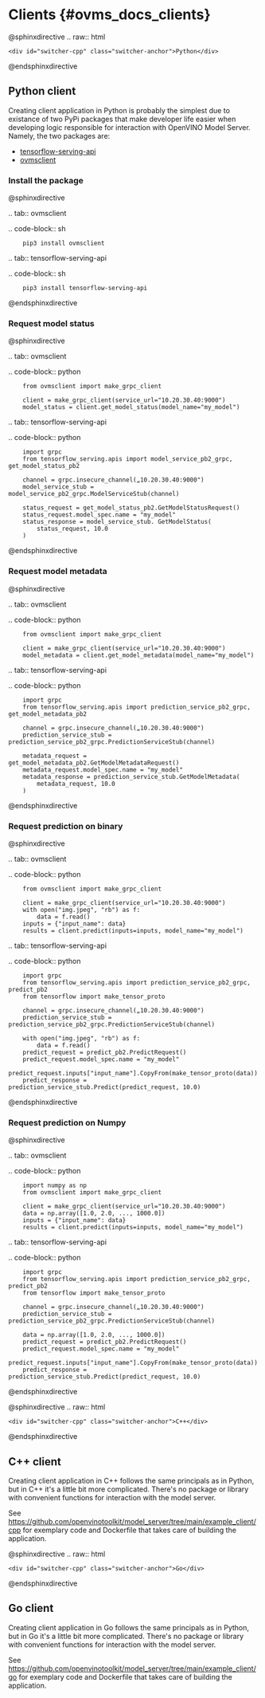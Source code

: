 # Clients {#ovms_docs_clients}

@sphinxdirective
.. raw:: html

    <div id="switcher-cpp" class="switcher-anchor">Python</div>
@endsphinxdirective

## Python client

Creating client application in Python is probably the simplest due to existance of two PyPi packages that make developer life easier when developing logic responsible for interaction with OpenVINO Model Server. Namely, the two packages are:
- [tensorflow-serving-api](https://pypi.org/project/tensorflow-serving-api/)
- [ovmsclient](https://pypi.org/project/ovmsclient/)

### Install the package
@sphinxdirective

.. tab:: ovmsclient  

   .. code-block:: sh

        pip3 install ovmsclient 
   
.. tab:: tensorflow-serving-api  

   .. code-block:: sh  
   
        pip3 install tensorflow-serving-api 
     
@endsphinxdirective

### Request model status

@sphinxdirective

.. tab:: ovmsclient  

   .. code-block:: python

        from ovmsclient import make_grpc_client

        client = make_grpc_client(service_url="10.20.30.40:9000")
        model_status = client.get_model_status(model_name="my_model")
   
.. tab:: tensorflow-serving-api  

   .. code-block:: python  
   
        import grpc
        from tensorflow_serving.apis import model_service_pb2_grpc, get_model_status_pb2

        channel = grpc.insecure_channel(„10.20.30.40:9000")
        model_service_stub = model_service_pb2_grpc.ModelServiceStub(channel)

        status_request = get_model_status_pb2.GetModelStatusRequest()
        status_request.model_spec.name = "my_model"
        status_response = model_service_stub. GetModelStatus(
            status_request, 10.0
        )
     
@endsphinxdirective

### Request model metadata

@sphinxdirective

.. tab:: ovmsclient  

   .. code-block:: python

        from ovmsclient import make_grpc_client

        client = make_grpc_client(service_url="10.20.30.40:9000")
        model_metadata = client.get_model_metadata(model_name="my_model")
   
.. tab:: tensorflow-serving-api  

   .. code-block:: python  
   

        import grpc
        from tensorflow_serving.apis import prediction_service_pb2_grpc, get_model_metadata_pb2

        channel = grpc.insecure_channel(„10.20.30.40:9000")
        prediction_service_stub = prediction_service_pb2_grpc.PredictionServiceStub(channel)

        metadata_request = get_model_metadata_pb2.GetModelMetadataRequest()
        metadata_request.model_spec.name = "my_model"
        metadata_response = prediction_service_stub.GetModelMetadata(
            metadata_request, 10.0
        )
     
@endsphinxdirective

### Request prediction on binary

@sphinxdirective

.. tab:: ovmsclient  

   .. code-block:: python

        from ovmsclient import make_grpc_client

        client = make_grpc_client(service_url="10.20.30.40:9000")
        with open("img.jpeg", "rb") as f:
            data = f.read()
        inputs = {"input_name": data}    
        results = client.predict(inputs=inputs, model_name="my_model")
   
.. tab:: tensorflow-serving-api  

   .. code-block:: python  
   
        import grpc
        from tensorflow_serving.apis import prediction_service_pb2_grpc, predict_pb2
        from tensorflow import make_tensor_proto

        channel = grpc.insecure_channel(„10.20.30.40:9000")
        prediction_service_stub = prediction_service_pb2_grpc.PredictionServiceStub(channel)

        with open("img.jpeg", "rb") as f:
            data = f.read()
        predict_request = predict_pb2.PredictRequest()
        predict_request.model_spec.name = "my_model"
        predict_request.inputs["input_name"].CopyFrom(make_tensor_proto(data))
        predict_response = prediction_service_stub.Predict(predict_request, 10.0)

     
@endsphinxdirective

### Request prediction on Numpy

@sphinxdirective

.. tab:: ovmsclient  

   .. code-block:: python

        import numpy as np
        from ovmsclient import make_grpc_client

        client = make_grpc_client(service_url="10.20.30.40:9000")
        data = np.array([1.0, 2.0, ..., 1000.0])
        inputs = {"input_name": data}    
        results = client.predict(inputs=inputs, model_name="my_model")
   
.. tab:: tensorflow-serving-api  

   .. code-block:: python  
   
        import grpc
        from tensorflow_serving.apis import prediction_service_pb2_grpc, predict_pb2
        from tensorflow import make_tensor_proto

        channel = grpc.insecure_channel(„10.20.30.40:9000")
        prediction_service_stub = prediction_service_pb2_grpc.PredictionServiceStub(channel)

        data = np.array([1.0, 2.0, ..., 1000.0])
        predict_request = predict_pb2.PredictRequest()
        predict_request.model_spec.name = "my_model"
        predict_request.inputs["input_name"].CopyFrom(make_tensor_proto(data))
        predict_response = prediction_service_stub.Predict(predict_request, 10.0)

     
@endsphinxdirective


@sphinxdirective
.. raw:: html

    <div id="switcher-cpp" class="switcher-anchor">C++</div>
@endsphinxdirective

## C++ client

Creating client application in C++ follows the same principals as in Python, but in C++ it's a little bit more complicated. There's no package or library with convenient functions for interaction with the model server. 

See https://github.com/openvinotoolkit/model_server/tree/main/example_client/cpp for exemplary code and Dockerfile that takes care of building the application.


@sphinxdirective
.. raw:: html

    <div id="switcher-cpp" class="switcher-anchor">Go</div>
@endsphinxdirective

## Go client

Creating client application in Go follows the same principals as in Python, but in Go it's a little bit more complicated. There's no package or library with convenient functions for interaction with the model server. 

See https://github.com/openvinotoolkit/model_server/tree/main/example_client/go for exemplary code and Dockerfile that takes care of building the application.